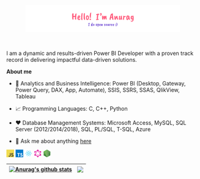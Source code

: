 <!-- - 👋Hi, I’m @Lightness 👋
- 👀 I’m interested in Data analysis, BI, and Data visualization.
- 🌱 I’m proficient in Advanced DAX functions, Python for data analysis, and Azure cloud solutions.
- 🌱 I’m currently learning Microsoft Dynamics 365 data integration to strengthen my business intelligence and automation.
- 💞️ I’m looking to collaborate on: Data analysis projects, dashboard creation, and automation workflows using Power BI, SQL, and Python.
- 📫 How to reach me:
- 📧 CartierLightnesss@gmail.com
- 📱 LinkedIn
- 🌐 Website
- 😄 Pronouns: She/Her
- ⚡ Fun fact: I love traveling, cooking new recipes, and exploring different cultures through food and stories. -->


<!---
Lightness24/Lightness24 is a ✨ special ✨ repository because its `README.md` (this file) appears on your GitHub profile.
You can click the Preview link to take a look at your changes.
--->

<!-- "Hero" Header -->

<p align="center"><a href="https://ligntness-cartier.vercel.app/"><img width="80%" alt="Hello, I'm Lightness Cartier, A Power BI Developer" src="./assets/gh-readme-header.png" /></a></p>

<br />

I am a dynamic and results-driven Power BI Developer with a proven track record in delivering impactful data-driven solutions.

**About me**

- 💼 Analytics and Business Intelligence: Power BI (Desktop, Gateway, Power Query, DAX, App, Automate), SSIS, SSRS, SSAS, QlikView, Tableau

- 📈 Programming Languages: C, C++, Python

- ❤️ Database Management Systems: Microsoft Access, MySQL, SQL Server (2012/2014/2018), SQL, PL/SQL, T-SQL, Azure

- 💬 Ask me about anything [here](https://ligntness-cartier.vercel.app/)

<code><img height="20" alt="javascript" src="https://raw.githubusercontent.com/github/explore/80688e429a7d4ef2fca1e82350fe8e3517d3494d/topics/javascript/javascript.png"></code>
<code><img height="20" alt="typescript" src="https://raw.githubusercontent.com/github/explore/80688e429a7d4ef2fca1e82350fe8e3517d3494d/topics/typescript/typescript.png"></code>
<code><img height="20" alt="react" src="https://raw.githubusercontent.com/github/explore/80688e429a7d4ef2fca1e82350fe8e3517d3494d/topics/react/react.png"></code>
<code><img height="20" alt="graphql" src="https://raw.githubusercontent.com/github/explore/5c058a388828bb5fde0bcafd4bc867b5bb3f26f3/topics/graphql/graphql.png"></code>
<code><img height="20" alt="nodejs" src="https://raw.githubusercontent.com/github/explore/80688e429a7d4ef2fca1e82350fe8e3517d3494d/topics/nodejs/nodejs.png"></code>    


| <a href="https://github.com/anuraghazra/github-readme-stats"><img align="center" src="https://github-readme-stats.vercel.app/api?username=anuraghazra&show_icons=true&include_all_commits=true&theme=buefy&hide_border=true" alt="Anurag's github stats" /></a> | <a href="https://github.com/anuraghazra/github-readme-stats"><img align="center" src="https://github-readme-stats.vercel.app/api/top-langs/?username=anuraghazra&layout=compact&theme=buefy&hide_border=true" /></a> |
| ------------- | ------------- |
